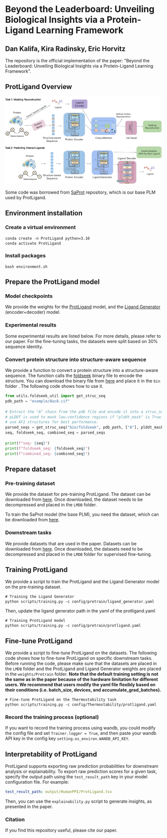 # Beyond the Leaderboard: Unveiling Biological Insights via a Protein-Ligand Learning Framework
## Dan Kalifa, Kira Radinsky, Eric Horvitz

The repository is the official implementation of the paper: "Beyond the Leaderboard: Unveiling Biological Insights via a Protein-Ligand Learning Framework".

## ProtLigand Overview
![](figures/ProtLigand.png)

Some code was borrowed from [SaProt](https://github.com/westlake-repl/SaProt) repository, which is our base PLM used by ProtLigand. 

## Environment installation
### Create a virtual environment
```
conda create -n ProtLigand python=3.10
conda activate ProtLigand
```
### Install packages
```
bash environment.sh  
```

## Prepare the ProtLigand model
### Model checkpoints
We provide the weights for the [ProtLigand](https://drive.google.com/file/d/1eDy9X_aZnCSlSNNPk8vw0gi9Eu6iSNJY/view?usp=sharing) model, and the [Ligand Generator](https://drive.google.com/file/d/1Oyq4uQYaqeBBsAXedbnUs3YKbXjIQ1TI/view?usp=sharing) (encoder+decoder) model.

### Experimental results
Some experimental results are listed below. For more details, please refer to our paper. For the fine-tuning tasks, the datasets were split based on 30% sequence identity.

### Convert protein structure into structure-aware sequence
We provide a function to convert a protein structure into a structure-aware sequence. The function calls the 
[foldseek](https://github.com/steineggerlab/foldseek) 
binary file to encode the structure. You can download the binary file from [here](https://drive.google.com/file/d/1B_9t3n_nlj8Y3Kpc_mMjtMdY0OPYa7Re/view?usp=sharing) and place it in the `bin` folder
. The following code shows how to use it.
```python
from utils.foldseek_util import get_struc_seq
pdb_path = "example/8ac8.cif"

# Extract the "A" chain from the pdb file and encode it into a struc_seq
# pLDDT is used to mask low-confidence regions if "plddt_mask" is True. Please set it to True when
# use AF2 structures for best performance.
parsed_seqs = get_struc_seq("bin/foldseek", pdb_path, ["A"], plddt_mask=False)["A"]
seq, foldseek_seq, combined_seq = parsed_seqs

print(f"seq: {seq}")
print(f"foldseek_seq: {foldseek_seq}")
print(f"combined_seq: {combined_seq}")
```

## Prepare dataset
### Pre-training dataset
We provide the dataset for pre-training ProtLigand. The dataset can be downloaded from
[here](https://drive.google.com/file/d/1rGJoLows72n3ShJY7171EEPrR5pm_uZ9/view?usp=sharing).
Once downloaded, the dataset needs to be decompressed and placed in the `LMDB` folder.

To train the SaProt model (the base PLM), you need the dataset, which can be downloaded from
[here](https://huggingface.co/datasets/westlake-repl/AF2_UniRef50).

### Downstream tasks
We provide datasets that are used in the paper. Datasets can be downloaded from 
[here](https://drive.google.com/drive/folders/11dNGqPYfLE3M-Mbh4U7IQpuHxJpuRr4g?usp=sharing).
Once downloaded, the datasets need to be decompressed and placed in the `LMDB` folder for supervised fine-tuning.



## Training ProtLigand
We provide a script to train the ProtLigand and the Ligand Generator model on the pre-training dataset.

```
# Training the Ligand Generator
python scripts/training.py -c config/pretrain/ligand_generator.yaml
```
Then, update the ligand generator path in the yaml of the protligand.yaml

```
# Training ProtLigand model
python scripts/training.py -c config/pretrain/protligand.yaml
```

## Fine-tune ProtLigand
We provide a script to fine-tune ProtLigand on the datasets. The following code shows how to fine-tune ProtLigand on specific
downstream tasks. Before running the code, please make sure that the datasets are placed in the `LMDB` folder and the
ProtLigand and Ligand Generator weights are placed in the `weights/Pretrain` folder.
**Note that the default training setting is not the same as in the paper because of the hardware limitation for different users. We recommend that users modify the yaml file flexibly based on their conditions (i.e. batch_size, devices, and accumulate_grad_batches).**

```
# Fine-tune ProtLigand on the Thermostability task
python scripts/training.py -c config/Thermostability/protligand.yaml
```

### Record the training process (optional)
If you want to record the training process using wandb, you could modify the config file and set `Trainer.logger = True`,
and then paste your wandb API key in the config key `setting.os_environ.WANDB_API_KEY`.

## Interpretability of ProtLigand
ProtLigand supports exporting raw prediction probabilities for downstream analysis or explainability.
To export raw prediction scores for a given task, specify the output path using the `test_result_path` key in your model configuration file. For example:
```yaml
test_result_path: output/HumanPPI/ProtLigand.tsv
```
Then, you can use the `explainability.py` script to generate insights, as presented in the paper.

### Citation
If you find this repository useful, please cite our paper.
